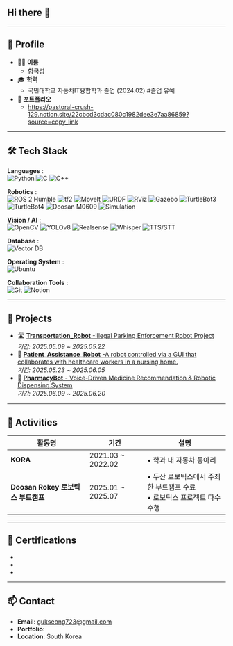 ## Hi there 👋

---

## 🧩 Profile

- 👩‍🎓 **이름**
  - 함국성
- 🎓 **학력**
  - 국민대학교 자동차IT융합학과 졸업 (2024.02) #졸업 유예
- 🔗 **포트폴리오**
  - https://pastoral-crush-129.notion.site/22cbcd3cdac080c1982dee3e7aa86859?source=copy_link

---

## 🛠 Tech Stack

**Languages** : <br>
![Python](https://img.shields.io/badge/Python-3776AB?style=flat_square&logo=python&logoColor=white) ![C](https://img.shields.io/badge/C-A8B9CC?style=flat_square&logo=c&logoColor=white) ![C++](https://img.shields.io/badge/C++-00599C?style=flat_square&logo=c%2B%2B&logoColor=white)

**Robotics** :  
![ROS 2 Humble](https://img.shields.io/badge/ROS2-Humble-blue?style=flat_square&logo=ros&logoColor=white) 
![tf2](https://img.shields.io/badge/tf2-22314E?style=flat_square&logo=ros&logoColor=white) 
![MoveIt](https://img.shields.io/badge/MoveIt-00BFFF?style=flat_square&logo=moveit&logoColor=white) 
![URDF](https://img.shields.io/badge/URDF-FFDD00?style=flat_square) 
![RViz](https://img.shields.io/badge/RViz-772953?style=flat_square) 
![Gazebo](https://img.shields.io/badge/Gazebo-888888?style=flat_square&logo=gazebo&logoColor=white) 
![TurtleBot3](https://img.shields.io/badge/TurtleBot3-20C997?style=flat_square) 
![TurtleBot4](https://img.shields.io/badge/TurtleBot4-2CA6A4?style=flat_square) 
![Doosan M0609](https://img.shields.io/badge/Doosan%20M0609-1C1C1C?style=flat_square) 
![Simulation](https://img.shields.io/badge/Simulation-708090?style=flat_square)


**Vision / AI** :  
![OpenCV](https://img.shields.io/badge/OpenCV-5C3EE8?style=flat_square&logo=opencv&logoColor=white) ![YOLOv8](https://img.shields.io/badge/YOLOv8-FF1493?style=flat_square) ![Realsense](https://img.shields.io/badge/Intel%20Realsense-0071C5?style=flat_square&logo=intel&logoColor=white) ![Whisper](https://img.shields.io/badge/Whisper-7B68EE?style=flat_square) ![TTS/STT](https://img.shields.io/badge/TTS/STT-1E90FF?style=flat_square)

**Database** :  
![Vector DB](https://img.shields.io/badge/Vector%20DB-1DBF73?style=flat_square)

**Operating System** :  
![Ubuntu](https://img.shields.io/badge/Ubuntu-E95420?style=flat_square&logo=ubuntu&logoColor=white)

**Collaboration Tools** :  
![Git](https://img.shields.io/badge/Git-F05032?style=flat_square&logo=git&logoColor=white) 
![Notion](https://img.shields.io/badge/Notion-000000?style=flat_square&logo=notion&logoColor=white) 



---

## 📜 Projects
- 🛣️ [**Transportation_Robot** -Illegal Parking Enforcement Robot Project](https://github.com/capham22/Doosan_Robotics_D3_P1_2.git)  
  _기간: 2025.05.09 ~ 2025.05.22_
- 🦾 [**Patient_Assistance_Robot** -A robot controlled via a GUI that collaborates with healthcare workers in a nursing home.](https://github.com/capham22/Doosan_Robotics_D3_P1_2.git)  
  _기간: 2025.05.23 ~ 2025.06.05_
- 💊 [**PharmacyBot** - Voice-Driven Medicine Recommendation & Robotic Dispensing System](https://github.com/capham22/pharmacy_bot.git)  
  _기간: 2025.06.09 ~ 2025.06.20_

---

## 🎒 Activities
  | 활동명 | 기간 | 설명 |
  |--------|------|------|
  | **KORA**| 2021.03 ~ 2022.02 | • 학과 내 자동차 동아리 |
  | **Doosan Rokey 로보틱스 부트캠프** | 2025.01 ~ 2025.07 | • 두산 로보틱스에서 주최한 부트캠프 수료<br>• 로보틱스 프로젝트 다수 수행 |

---

## 📄 Certifications

- 
- 
- 

---

## 📫 Contact

- **Email**: gukseong723@gmail.com
- **Portfolio**: 
- **Location**: South Korea  
  
